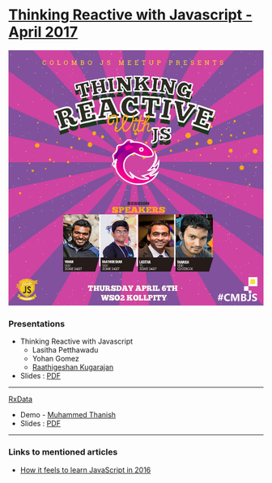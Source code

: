 [Thinking Reactive with Javascript - April 2017](http://bit.ly/promisesJS)
==================

![Thinking Reactive with Javascript](https://github.com/CMBJS/Meetups/blob/master/April%20-%202017/RxJS.jpg?raw=true)

### Presentations ###


* Thinking Reactive with Javascript 
	- Lasitha Petthawadu
	- Yohan Gomez
	- [Raathigeshan Kugarajan](https://github.com/Raathigesh)
* Slides : [PDF](https://github.com/CMBJS/Meetups/raw/master/April%20-%202017/rx_js.pdf)

----

[RxData](https://github.com/cinergix/rxdata)
* Demo - [Muhammed Thanish](https://github.com/mnmtanish)
* Slides : [PDF](https://github.com/CMBJS/Meetups/raw/master/April%20-%202017/rxdata.pdf)

----

### Links to mentioned articles ###

* [How it feels to learn JavaScript in 2016](https://hackernoon.com/how-it-feels-to-learn-javascript-in-2016-d3a717dd577f)
